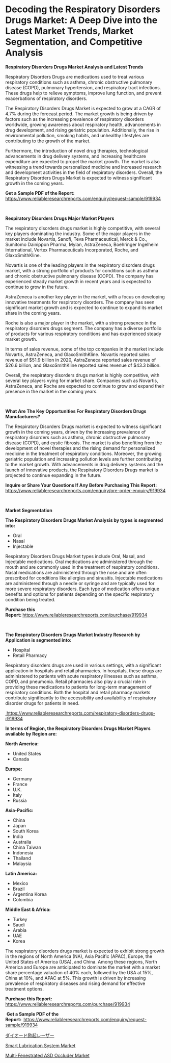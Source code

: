 <p><h1>Decoding the Respiratory Disorders Drugs Market: A Deep Dive into the Latest Market Trends, Market Segmentation, and Competitive Analysis</h1></p><p><strong>Respiratory Disorders Drugs Market Analysis and Latest Trends</strong></p>
<p><p>Respiratory Disorders Drugs are medications used to treat various respiratory conditions such as asthma, chronic obstructive pulmonary disease (COPD), pulmonary hypertension, and respiratory tract infections. These drugs help to relieve symptoms, improve lung function, and prevent exacerbations of respiratory disorders.</p><p>The Respiratory Disorders Drugs Market is expected to grow at a CAGR of 4.7% during the forecast period. The market growth is being driven by factors such as the increasing prevalence of respiratory disorders worldwide, growing awareness about respiratory health, advancements in drug development, and rising geriatric population. Additionally, the rise in environmental pollution, smoking habits, and unhealthy lifestyles are contributing to the growth of the market.</p><p>Furthermore, the introduction of novel drug therapies, technological advancements in drug delivery systems, and increasing healthcare expenditure are expected to propel the market growth. The market is also witnessing a trend towards personalized medicine and increased research and development activities in the field of respiratory disorders. Overall, the Respiratory Disorders Drugs Market is expected to witness significant growth in the coming years.</p></p>
<p><strong>Get a Sample PDF of the Report:&nbsp;</strong> <a href="https://www.reliableresearchreports.com/enquiry/request-sample/919934">https://www.reliableresearchreports.com/enquiry/request-sample/919934</a></p>
<p>&nbsp;</p>
<p><strong>Respiratory Disorders Drugs Major Market Players</strong></p>
<p><p>The respiratory disorders drugs market is highly competitive, with several key players dominating the industry. Some of the major players in the market include Novartis, Sanofi, Teva Pharmaceutical, Merck & Co., Sumitomo Dainippon Pharma, Mylan, AstraZeneca, Boehringer Ingelheim International, Vertex Pharmaceuticals Incorporated, Roche, and GlaxoSmithKline.</p><p>Novartis is one of the leading players in the respiratory disorders drugs market, with a strong portfolio of products for conditions such as asthma and chronic obstructive pulmonary disease (COPD). The company has experienced steady market growth in recent years and is expected to continue to grow in the future.</p><p>AstraZeneca is another key player in the market, with a focus on developing innovative treatments for respiratory disorders. The company has seen significant market growth and is expected to continue to expand its market share in the coming years.</p><p>Roche is also a major player in the market, with a strong presence in the respiratory disorders drugs segment. The company has a diverse portfolio of products for various respiratory conditions and has experienced steady market growth.</p><p>In terms of sales revenue, some of the top companies in the market include Novartis, AstraZeneca, and GlaxoSmithKline. Novartis reported sales revenue of $51.9 billion in 2020, AstraZeneca reported sales revenue of $26.6 billion, and GlaxoSmithKline reported sales revenue of $43.3 billion.</p><p>Overall, the respiratory disorders drugs market is highly competitive, with several key players vying for market share. Companies such as Novartis, AstraZeneca, and Roche are expected to continue to grow and expand their presence in the market in the coming years.</p></p>
<p>&nbsp;</p>
<p><strong>What Are The Key Opportunities For Respiratory Disorders Drugs Manufacturers?</strong></p>
<p><p>The Respiratory Disorders Drugs market is expected to witness significant growth in the coming years, driven by the increasing prevalence of respiratory disorders such as asthma, chronic obstructive pulmonary disease (COPD), and cystic fibrosis. The market is also benefiting from the development of novel therapies and the rising demand for personalized medicine in the treatment of respiratory conditions. Moreover, the growing geriatric population and increasing pollution levels are further contributing to the market growth. With advancements in drug delivery systems and the launch of innovative products, the Respiratory Disorders Drugs market is projected to continue expanding in the future.</p></p>
<p><strong>Inquire or Share Your Questions If Any Before Purchasing This Report:</strong> <a href="https://www.reliableresearchreports.com/enquiry/pre-order-enquiry/919934">https://www.reliableresearchreports.com/enquiry/pre-order-enquiry/919934</a></p>
<p>&nbsp;</p>
<p><strong>Market Segmentation</strong></p>
<p><strong>The Respiratory Disorders Drugs Market Analysis by types is segmented into:</strong></p>
<p><ul><li>Oral</li><li>Nasal</li><li>Injectable</li></ul></p>
<p><p>Respiratory Disorders Drugs Market types include Oral, Nasal, and Injectable medications. Oral medications are administered through the mouth and are commonly used in the treatment of respiratory conditions. Nasal medications are administered through the nose and are often prescribed for conditions like allergies and sinusitis. Injectable medications are administered through a needle or syringe and are typically used for more severe respiratory disorders. Each type of medication offers unique benefits and options for patients depending on the specific respiratory condition being treated.</p></p>
<p><strong>Purchase this Report:&nbsp;</strong><a href="https://www.reliableresearchreports.com/purchase/919934">https://www.reliableresearchreports.com/purchase/919934</a></p>
<p>&nbsp;</p>
<p><strong>The Respiratory Disorders Drugs Market Industry Research by Application is segmented into:</strong></p>
<p><ul><li>Hospital</li><li>Retail Pharmacy</li></ul></p>
<p><p>Respiratory disorders drugs are used in various settings, with a significant application in hospitals and retail pharmacies. In hospitals, these drugs are administered to patients with acute respiratory illnesses such as asthma, COPD, and pneumonia. Retail pharmacies also play a crucial role in providing these medications to patients for long-term management of respiratory conditions. Both the hospital and retail pharmacy markets contribute significantly to the accessibility and availability of respiratory disorder drugs for patients in need.</p></p>
<p><a href="https://www.reliableresearchreports.com/respiratory-disorders-drugs-r919934">&nbsp;https://www.reliableresearchreports.com/respiratory-disorders-drugs-r919934</a></p>
<p><strong>In terms of Region, the Respiratory Disorders Drugs Market Players available by Region are:</strong></p>
<p>
    <p> <strong> North America: </strong>
        <ul>
            <li>United States</li>
            <li>Canada</li>
        </ul>
        </p> 
    <p> <strong> Europe: </strong>
        <ul>
            <li>Germany</li>
            <li>France</li>
            <li>U.K.</li>
            <li>Italy</li>
            <li>Russia</li>
        </ul>
        </p> 
    <p> <strong> Asia-Pacific: </strong>
        <ul>
            <li>China</li>
            <li>Japan</li>
            <li>South Korea</li>
            <li>India</li>
            <li>Australia</li>
            <li>China Taiwan</li>
            <li>Indonesia</li>
            <li>Thailand</li>
            <li>Malaysia</li>
        </ul>
        </p> 
    <p> <strong> Latin America: </strong>
        <ul>
            <li>Mexico</li>
            <li>Brazil</li>
            <li>Argentina Korea</li>
            <li>Colombia</li>
        </ul>
        </p> 
    <p> <strong> Middle East & Africa: </strong>
        <ul>
            <li>Turkey</li>
            <li>Saudi</li>
            <li>Arabia</li>
            <li>UAE</li>
            <li>Korea</li>
        </ul>
    </p>
    </p>
<p><p>The respiratory disorders drugs market is expected to exhibit strong growth in the regions of North America (NA), Asia Pacific (APAC), Europe, the United States of America (USA), and China. Among these regions, North America and Europe are anticipated to dominate the market with a market share percentage valuation of 40% each, followed by the USA at 15%, China at 10%, and APAC at 5%. This growth is driven by increasing prevalence of respiratory diseases and rising demand for effective treatment options.</p></p>
<p><strong>Purchase this Report: </strong><a href="https://www.reliableresearchreports.com/purchase/919934">https://www.reliableresearchreports.com/purchase/919934</a></p>
<p>&nbsp;<strong>Get a Sample PDF of the Report:&nbsp;&nbsp;</strong><a href="https://www.reliableresearchreports.com/enquiry/request-sample/919934">https://www.reliableresearchreports.com/enquiry/request-sample/919934</a></p>
<p><strong></strong></p>
<p><p><a href="https://github.com/oqxogxyvqe90775/Market-Research-Report-List-2/blob/main/515938255954.md">ダイオード励起レーザー</a></p><p><a href="https://www.linkedin.com/pulse/smart-lubrication-system-market-trends-forecast-competitive-kwq9e">Smart Lubrication System Market</a></p><p><a href="https://www.linkedin.com/pulse/multi-fenestrated-asd-occluder-market-insight-trends-growth-2ugnc">Multi-Fenestrated ASD Occluder Market</a></p></p>